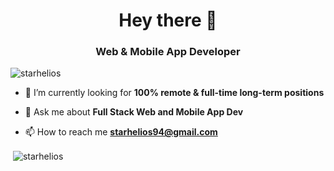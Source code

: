<h1 align="center">Hey there 👋</h1>
<h3 align="center">Web & Mobile App Developer</h3>

<p align="left"> <img src="https://komarev.com/ghpvc/?username=starhelios" alt="starhelios" /> </p>

- 🌱 I’m currently looking for **100% remote & full-time long-term positions**

- 💬 Ask me about **Full Stack Web and Mobile App Dev**

- 📫 How to reach me **starhelios94@gmail.com**


<p>&nbsp;<img align="center" src="https://github-readme-stats.vercel.app/api?username=starhelios&show_icons=true&theme=dracula&count_private=true&exclude_repo=laravel-project,vuejs-laravel-project&hide=php" alt="starhelios" /></p>